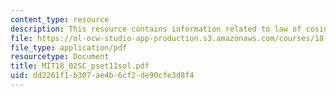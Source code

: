 ```yaml
---
content_type: resource
description: This resource contains information related to law of cosines.
file: https://ol-ocw-studio-app-production.s3.amazonaws.com/courses/18-02sc-multivariable-calculus-fall-2010/dd2261f1b307ae4b6cf2de90cfe3d8f4_MIT18_02SC_pset11sol.pdf
file_type: application/pdf
resourcetype: Document
title: MIT18_02SC_pset11sol.pdf
uid: dd2261f1-b307-ae4b-6cf2-de90cfe3d8f4
---
```

